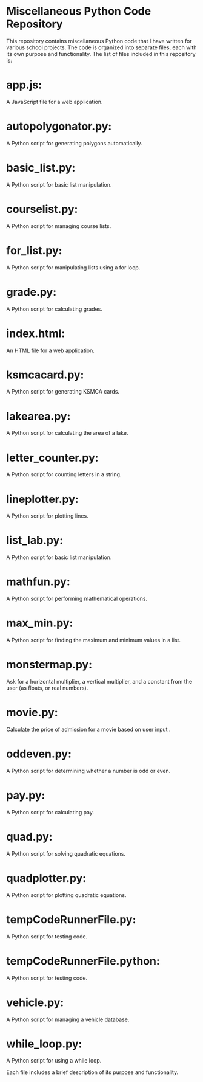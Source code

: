 # Miscellaneous Python Code Repository

This repository contains miscellaneous Python code that I have written for various school projects. The code is organized into separate files, each with its own purpose and functionality. The list of files included in this repository is:

# app.js: 
A JavaScript file for a web application.
# autopolygonator.py: 
A Python script for generating polygons automatically.
# basic_list.py: 
A Python script for basic list manipulation.
# courselist.py: 
A Python script for managing course lists.
# for_list.py: 
A Python script for manipulating lists using a for loop.
# grade.py: 
A Python script for calculating grades.
# index.html: 
An HTML file for a web application.
# ksmcacard.py: 
A Python script for generating KSMCA cards.
# lakearea.py: 
A Python script for calculating the area of a lake.
# letter_counter.py: 
A Python script for counting letters in a string.
# lineplotter.py: 
A Python script for plotting lines.
# list_lab.py: 
A Python script for basic list manipulation.
# mathfun.py: 
A Python script for performing mathematical operations.
# max_min.py: 
A Python script for finding the maximum and minimum values in a list.
# monstermap.py: 
Ask for a horizontal multiplier, a vertical multiplier, 
and a constant from the user (as floats, or real numbers).
# movie.py: 
Calculate the price of admission for a movie based on user input .
# oddeven.py: 
A Python script for determining whether a number is odd or even.
# pay.py: 
A Python script for calculating pay.
# quad.py: 
A Python script for solving quadratic equations.
# quadplotter.py: 
A Python script for plotting quadratic equations.
# tempCodeRunnerFile.py: 
A Python script for testing code.
# tempCodeRunnerFile.python: 
A Python script for testing code.
# vehicle.py: 
A Python script for managing a vehicle database.
# while_loop.py: 
A Python script for using a while loop.

Each file includes a brief description of its purpose and functionality.
